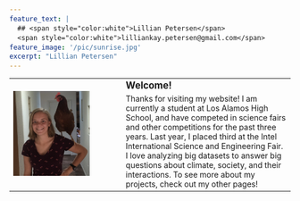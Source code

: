 ```yaml
---
feature_text: |
  ## <span style="color:white">Lillian Petersen</span> 
  <span style="color:white">lilliankay.petersen@gmail.com</span> 
feature_image: '/pic/sunrise.jpg' 
excerpt: "Lillian Petersen"
---
```


<table cellpadding="10">
  <tr>
  <td width="30%" rowspan="2"><img src='/pic/chicken.jpg' width="1500">
  </td>
  <td width="10%">
  </td>
  <td width="60%">
<b><big>Welcome!</big></b>
  </td>
  </tr>
  <tr>
  <td width="10%">
  </td>
  <td width="60%">
Thanks for visiting my website!
I am currently a student at Los Alamos High School, and have competed in science fairs and other competitions for the past three years. Last year, I placed third at the Intel International Science and Engineering Fair. I love analyzing big datasets to answer big questions about climate, society, and their interactions. To see more about my projects, check out my other pages!
  </td>
  </tr>
</table>
